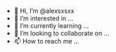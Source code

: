 - 👋 Hi, I’m @alexsxsxx
- 👀 I’m interested in ...
- 🌱 I’m currently learning ...
- 💞️ I’m looking to collaborate on ...
- 📫 How to reach me ...

<!---
alexsxsxx/alexsxsxx is a ✨ special ✨ repository because its `README.md` (this file) appears on your GitHub profile.
You can click the Preview link to take a look at your changes.
--->

